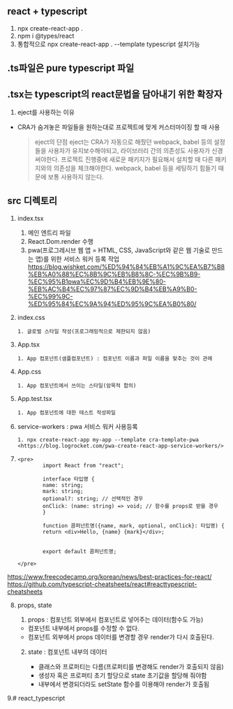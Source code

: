 ## react + typescript

1. npx create-react-app .
2. npm i @types/react
3. 통합적으로 npx create-react-app . --template typescript 설치가능

## .ts파일은 pure typescript 파일

## .tsx는 typescript의 react문법을 담아내기 위한 확장자

1. eject를 사용하는 이유

-   CRA가 숨겨놓은 파일들을 원하는대로 프로젝트에 맞게 커스터마이징 할 때 사용
    > eject의 단점
    > eject는 CRA가 자동으로 해줬던 webpack, babel 등의 설정들을 사용자가 유지보수해야되고,
    > 라이브러리 간의 의존성도 사용자가 신경써야한다.
    > 프로젝트 진행중에 새로운 패키지가 필요해서 설치할 때 다른 패키지와의 의존성을 체크해야한다.
    > webpack, babel 등을 세팅하기 힘들기 때문에 보통 사용하지 않는다.

## src 디렉토리

1.  index.tsx

    >

    1. 메인 엔트리 파일
    2. React.Dom.render 수행
    3. pwa(프로그레시브 웹 앱 = HTML, CSS, JavaScript와 같은 웹 기술로 만드는 앱)를 위한 서비스 워커 등록 작업  
        <https://blog.wishket.com/%ED%94%84%EB%A1%9C%EA%B7%B8%EB%A0%88%EC%8B%9C%EB%B8%8C-%EC%9B%B9-%EC%95%B1pwa%EC%9D%B4%EB%9E%80-%EB%AC%B4%EC%97%87%EC%9D%B4%EB%A9%B0-%EC%99%9C-%ED%95%84%EC%9A%94%ED%95%9C%EA%B0%80/>

2.  index.css

    >

        1. 글로벌 스타일 작성(프로그래밍적으로 제한되지 않음)

3.  App.tsx

    >

        1. App 컴포넌트(샘플컴포넌트) : 컴포넌트 이름과 파일 이름을 맞추는 것이 관례

4.  App.css

    >

        1. App 컴포넌트에서 쓰이는 스타일(암묵적 합의)

5.  App.test.tsx

    >

        1. App 컴포넌트에 대한 테스트 작성파일

6.  service-workers : pwa 서비스 워커 사용등록

    >

        1. npx create-react-app my-app --template cra-template-pwa
        <https://blog.logrocket.com/pwa-create-react-app-service-workers/>

7.  >   
        <pre>
                import React from "react";

                interface 타입명 {
                name: string;
                mark: string;
                optional?: string; // 선택적인 경우
                onClick: (name: string) => void; // 함수를 props로 받을 경우
                }

                function 콤퍼넌트명({name, mark, optional, onClick}: 타입명) {
                return <div>Hello, {name} {mark}</div>;

    
                export default 콤퍼넌트명;

        </pre>

<https://www.freecodecamp.org/korean/news/best-practices-for-react/>
<https://github.com/typescript-cheatsheets/react#reacttypescript-cheatsheets>


8. props, state

    1. props : 컴포넌트 외부에서 컴포넌트로 넣어주는 데이터(함수도 가능)

    - 컴포넌트 내부에서 props를 수정할 수 없다.
    - 컴포넌트 외부에서 props 데이터를 변경할 경우 render가 다시 호출된다.

    2. state : 컴포넌트 내부의 데이터

        - 클래스와 프로퍼티는 다름(프로퍼티를 변경해도 render가 호출되지 않음)
        - 생성자 혹은 프로퍼티 초기 할당으로 state 초기값을 할당해 줘야함
        - 내부에서 변경되더라도 setState 함수를 이용해야 render가 호출됨


9.#   r e a c t _ t y p e s c r i p t  
 